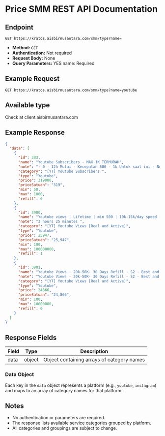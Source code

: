 # Price SMM REST API Documentation

## Endpoint

```
GET https://kratos.aisbirnusantara.com/smm/type?name=
```

- **Method:** `GET`
- **Authentication:** Not required
- **Request Body:** None
- **Query Parameters:** YES
name: Required

## Example Request

```http
GET https://kratos.aisbirnusantara.com/smm/type?name=youtube
```

## Available type
Check at client.aisbirnusantara.com

## Example Response

```json
{
  "data": [
    {
      "id": 383,
      "name": "Youtube Subscribers - MAX 1K TERMURAH",
      "note": "- 0 - 12h Mulai - Kecepatan 500 - 1k Untuk saat ini - Non Drop - Lifetime Guaranteed",
      "category": "[YT] Youtube Subscribers ",
      "type": "Youtube",
      "price": 319000,
      "priceSatuan": "319",
      "min": 50,
      "max": 1000,
      "refill": 0
    },
    {
      "id": 3900,
      "name": "Youtube views | Lifetime | min 500 | 10k-15k/day speed [ Recommended]",
      "note": "3 hours 25 minutes ",
      "category": "[YT] Youtube Views [Real and Active]",
      "type": "Youtube",
      "price": 25947,
      "priceSatuan": "25,947",
      "min": 100,
      "max": 100000000,
      "refill": 1
    },
    {
      "id": 3901,
      "name": "Youtube Views - 20k-50K- 30 Days Refill - S2 - Best and Stable",
      "note": "Youtube Views - 20k-50K- 30 Days Refill - S2 - Best and Stable",
      "category": "[YT] Youtube Views [Real and Active]",
      "type": "Youtube",
      "price": 24866,
      "priceSatuan": "24,866",
      "min": 100,
      "max": 10000000,
      "refill": 0
    }
  ]
}
```

## Response Fields

| Field    | Type    | Description                                      |
|----------|---------|--------------------------------------------------|
| data     | object  | Object containing arrays of category names        |

### Data Object

Each key in the `data` object represents a platform (e.g., `youtube`, `instagram`) and maps to an array of category names for that platform.

## Notes

- No authentication or parameters are required.
- The response lists available service categories grouped by platform.
- All categories and groupings are subject to change.

